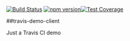 [![Build Status](https://travis-ci.org/thomaswinckell/travis-demo-client.svg?branch=master)](https://travis-ci.org/thomaswinckell/travis-demo-client) [![npm version](https://img.shields.io/npm/v/@thomas.winckell/travis-demo-client.svg?style=flat)](https://www.npmjs.com/package/@thomas.winckell/travis-demo-client)[![Test Coverage](https://codeclimate.com/github/thomaswinckell/travis-demo-client/badges/coverage.svg)](https://codeclimate.com/github/thomaswinckell/travis-demo-client/coverage)

##travis-demo-client

Just a Travis CI demo 